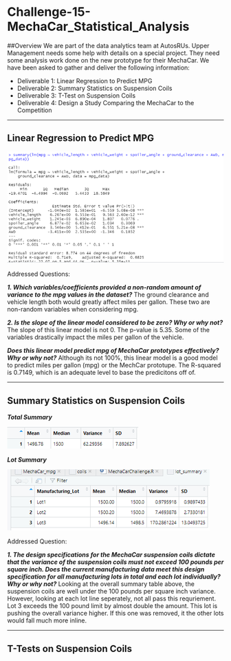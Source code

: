 # Challenge-15-MechaCar_Statistical_Analysis

##Overview
We are part of the data analytics team at AutosRUs. Upper Management needs some help with details on a special project. They need some analysis work done on the new prototype for their MechaCar. We have been asked to gather and deliver the following information:
  - Deliverable 1: Linear Regression to Predict MPG
  - Deliverable 2: Summary Statistics on Suspension Coils
  - Deliverable 3: T-Test on Suspension Coils
  - Deliverable 4: Design a Study Comparing the MechaCar to the Competition

---------------------------------------------------------------------------------------------------------------------------
  ## Linear Regression to Predict MPG


![Deliverable 1](https://github.com/LindsayTeeters/Challenge-15-MechaCar_Statistical_Analysis/blob/main/Resources/summary%20mpg%20vehicle%20lengthwidth.png)


Addressed Questions:

<b><I>1. Which variables/coefficients provided a non-random amount of variance to the mpg values in the dataset?</I></b>
The ground clearance and vehicle length both would greatly affect miles per gallon. These two are non-random variables when considering mpg.

<b><I>2. Is the slope of the linear model considered to be zero? Why or why not?</I></b>
The slope of this linear model is not 0. The p-value is 5.35. Some of the variables drastically impact the miles per gallon of the vehicle.

<b><I>Does this linear model predict mpg of MechaCar prototypes effectively? Why or why not?</I></b>
Although its not 100%, this linear model is a good model to predict miles per gallon (mpg) or the MechCar prototupe. The R-squared is 0.7149, which is an adequate level to base the predicitons off of. 


---------------------------------------------------------------------------------------------------------------------------
  ## Summary Statistics on Suspension Coils
  
  <b><i>Total Summary</i></b>
  
  ![Total Summary](https://github.com/LindsayTeeters/Challenge-15-MechaCar_Statistical_Analysis/blob/main/Resources/Total_Summary.png)
 
 <b><i> Lot Summary</i></b>
 
  ![Lot Summary](https://github.com/LindsayTeeters/Challenge-15-MechaCar_Statistical_Analysis/blob/main/Resources/Lot%20Summary%20Table.png)

Addressed Question:

<b><I>1. The design specifications for the MechaCar suspension coils dictate that the variance of the suspension coils must not exceed 100 pounds per square inch. Does the current manufacturing data meet this design specification for all manufacturing lots in total and each lot individually? Why or why not?</I></b>
Looking at the overall summary table above, the suspension coils are well under the 100 pounds per square inch variance. However, looking at each lot line seperately, not all pass this requriement. Lot 3 exceeds the 100 pound limit by almost double the amount. This lot is pushing the overall variance higher. If this one was removed, it the other lots would fall much more inline. 

------------------------------------------------------------------------------------------------------------------------
## T-Tests on Suspension Coils
